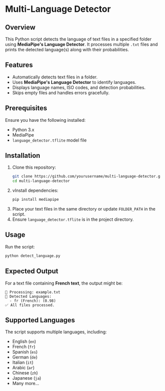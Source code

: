 # Multi-Language Detector

## Overview

This Python script detects the language of text files in a specified folder using **MediaPipe's Language Detector**. It processes multiple `.txt` files and prints the detected language(s) along with their probabilities.

## Features

- Automatically detects text files in a folder.
- Uses **MediaPipe's Language Detector** to identify languages.
- Displays language names, ISO codes, and detection probabilities.
- Skips empty files and handles errors gracefully.

## Prerequisites

Ensure you have the following installed:

- Python 3.x
- MediaPipe
- `language_detector.tflite` model file

## Installation

1. Clone this repository:
   ```bash
   git clone https://github.com/yourusername/multi-language-detector.git
   cd multi-language-detector
   ```
2. vInstall dependencies:
   ```bash
   pip install mediapipe
   ```
3. Place your text files in the same directory or update `FOLDER_PATH` in the script.
4. Ensure `language_detector.tflite` is in the project directory.

## Usage

Run the script:

```bash
python detect_language.py
```

## Expected Output

For a text file containing **French text**, the output might be:

```
📂 Processing: example.txt
📝 Detected Languages:
  - fr (French): (0.98)
✅ All files processed.
```

## Supported Languages

The script supports multiple languages, including:

- English (`en`)
- French (`fr`)
- Spanish (`es`)
- German (`de`)
- Italian (`it`)
- Arabic (`ar`)
- Chinese (`zh`)
- Japanese (`ja`)
- Many more...
